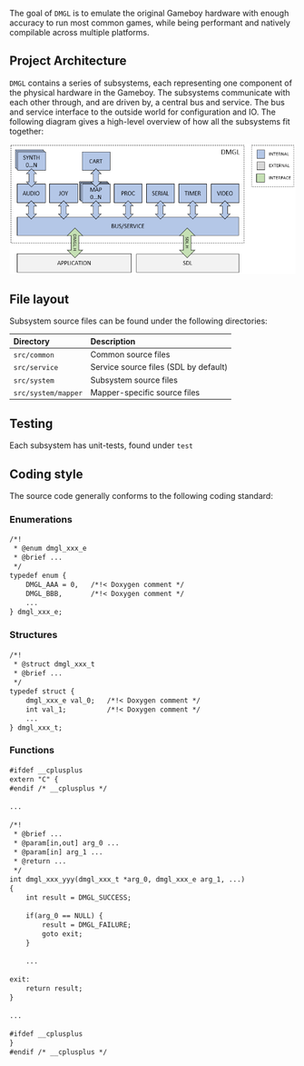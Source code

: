 The goal of `DMGL` is to emulate the original Gameboy hardware with enough accuracy to run most common games, while being performant and natively compilable across multiple platforms.

## Project Architecture

`DMGL` contains a series of subsystems, each representing one component of the physical hardware in the Gameboy. The subsystems communicate with each other through, and are driven by, a central bus and service. The bus and service interface to the outside world for configuration and IO. The following diagram gives a high-level overview of how all the subsystems fit together:

![](arch.png)

## File layout

Subsystem source files can be found under the following directories:

|Directory          |Description                          |
|:------------------|:------------------------------------|
|`src/common`       |Common source files                  |
|`src/service`      |Service source files (SDL by default)|
|`src/system`       |Subsystem source files               |
|`src/system/mapper`|Mapper-specific source files         |

## Testing

Each subsystem has unit-tests, found under `test`

## Coding style

The source code generally conforms to the following coding standard:

### Enumerations

    /*!
     * @enum dmgl_xxx_e
     * @brief ...
     */
    typedef enum {
        DMGL_AAA = 0,   /*!< Doxygen comment */
        DMGL_BBB,       /*!< Doxygen comment */
        ...
    } dmgl_xxx_e;

### Structures

    /*!
     * @struct dmgl_xxx_t
     * @brief ...
     */
    typedef struct {
        dmgl_xxx_e val_0;   /*!< Doxygen comment */
        int val_1;          /*!< Doxygen comment */
        ...
    } dmgl_xxx_t;

### Functions

    #ifdef __cplusplus
    extern "C" {
    #endif /* __cplusplus */

    ...

    /*!
     * @brief ...
     * @param[in,out] arg_0 ...
     * @param[in] arg_1 ...
     * @return ...
     */
    int dmgl_xxx_yyy(dmgl_xxx_t *arg_0, dmgl_xxx_e arg_1, ...)
    {
        int result = DMGL_SUCCESS;

        if(arg_0 == NULL) {
            result = DMGL_FAILURE;
            goto exit;
        }

        ...

    exit:
        return result;
    }

    ...

    #ifdef __cplusplus
    }
    #endif /* __cplusplus */
